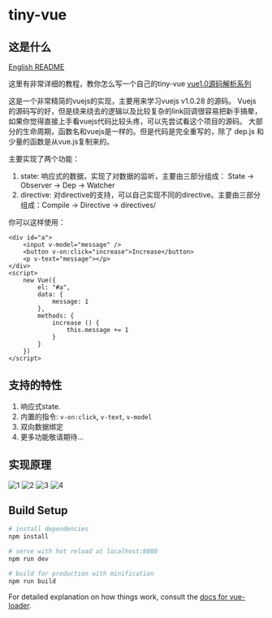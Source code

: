 # tiny-vue

## 这是什么

[English README](./README.md)

这里有非常详细的教程，教你怎么写一个自己的tiny-vue [vue1.0源码解析系列](https://github.com/lihongxun945/myblog/labels/vue1.0%E6%BA%90%E7%A0%81%E8%A7%A3%E6%9E%90)

这是一个非常精简的vuejs的实现，主要用来学习vuejs v1.0.28 的源码。
Vuejs 的源码写的好，但是绕来绕去的逻辑以及比较复杂的link回调很容易把新手搞晕，如果你觉得直接上手看vuejs代码比较头疼，可以先尝试看这个项目的源码。
大部分的生命周期，函数名和vuejs是一样的。但是代码是完全重写的，除了 dep.js 和少量的函数是从vue.js复制来的。

主要实现了两个功能：

1. state: 响应式的数据，实现了对数据的监听，主要由三部分组成： State -> Observer -> Dep -> Watcher
2. directive: 对directive的支持，可以自己实现不同的directive。主要由三部分组成：Compile -> Directive -> directives/

你可以这样使用：

```
<div id="a">
	<input v-model="message" />
	<button v-on:click="increase">Increase</button>
	<p v-text="message"></p>
</div>
<script>
	new Vue({
		el: "#a",
		data: {
			message: 1
		},
		methods: {
			increase () {
				this.message += 1
			}
		}
	})
</script>
```

## 支持的特性

1. 响应式state.
2. 内置的指令: `v-on:click`, `v-text`, `v-model`
3. 双向数据绑定
4. 更多功能敬请期待...

## 实现原理

![1](./imgs/1.png)
![2](./imgs/2.png)
![3](./imgs/3.png)
![4](./imgs/4.png)

## Build Setup

``` bash
# install dependencies
npm install

# serve with hot reload at localhost:8080
npm run dev

# build for production with minification
npm run build
```

For detailed explanation on how things work, consult the [docs for vue-loader](http://vuejs.github.io/vue-loader).
